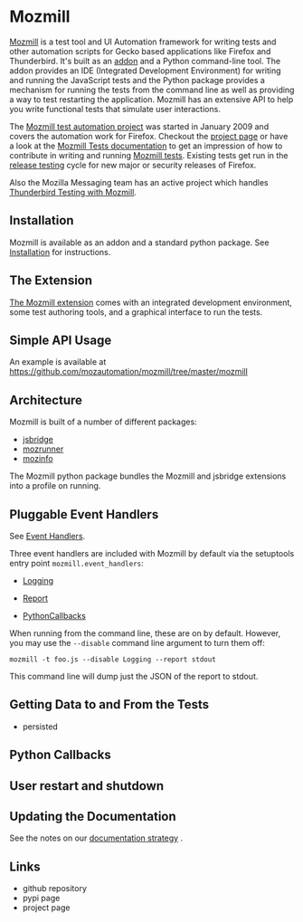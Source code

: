 # Mozmill

[Mozmill](https://developer.mozilla.org/en/Mozmill) is a test tool and
UI Automation framework for writing tests and other automation scripts
for Gecko based applications like Firefox and Thunderbird. 
It's built as an
[addon](https://addons.mozilla.org/en-US/firefox/addon/9018/) 
and a Python command-line tool. The addon provides an IDE 
(Integrated Development Environment) for writing and
running the JavaScript tests and the Python package provides a
mechanism for running the tests from the command line as well as
providing a way to test restarting the application. 
Mozmill has an extensive API to help you write functional tests that 
simulate user interactions.

The [Mozmill test automation project](https://wiki.mozilla.org/QA/Mozmill_Test_Automation)
was started in January 2009 and covers the automation work for
Firefox. Checkout the [project page](https://wiki.mozilla.org/QA/Mozmill_Test_Automation)
or have a look at the 
[Mozmill Tests documentation](https://developer.mozilla.org/en/Mozmill_Tests)
to get an impression of how to contribute in writing and running 
[Mozmill tests](https://developer.mozilla.org/en/Mozmill_Tests). 
Existing tests get run in the 
[release
testing](https://developer.mozilla.org/en/Mozmill/Release_Testing)
cycle for new major or security releases of Firefox. 

Also the Mozilla Messaging team has an active project which handles
[Thunderbird Testing with Mozmill](https://developer.mozilla.org/en/Thunderbird/Thunderbird_MozMill_Testing).


## Installation

Mozmill is available as an addon and a standard python package.
See [Installation](./Installation) for instructions.


## The Extension

[The Mozmill extension](https://addons.mozilla.org/en-US/firefox/addon/9018)
comes with an integrated development environment, some test authoring
tools, and a graphical interface to run the tests. 


## Simple API Usage

An example is available at https://github.com/mozautomation/mozmill/tree/master/mozmill


## Architecture

Mozmill is built of a number of different packages:

- [jsbridge](./jsbridge)
- [mozrunner](./Mozrunner)
- [mozinfo](./Mozinfo)

The Mozmill python package bundles the Mozmill and jsbridge extensions
into a profile on running.


## Pluggable Event Handlers

See [Event Handlers](./EventHandlers).

Three event handlers are included with Mozmill by default via
the setuptools entry point `mozmill.event_handlers`:

- [Logging](https://github.com/mozautomation/mozmill/blob/master/mozmill/mozmill/logger.py)

- [Report](https://github.com/mozautomation/mozmill/blob/master/mozmill/mozmill/report.py)

- [PythonCallbacks](https://github.com/mozautomation/mozmill/blob/master/mozmill/mozmill/python_callbacks.py)

When running from the command line, these are on by default.  However,
you may use the `--disable` command line argument to turn them off:

    mozmill -t foo.js --disable Logging --report stdout 

This command line will dump just the JSON of the report to stdout.


## Getting Data to and From the Tests

- persisted

## Python Callbacks

## User restart and shutdown

## Updating the Documentation

See the notes on our [documentation strategy](./Documentation) .

## Links

- github repository
- pypi page
- project page